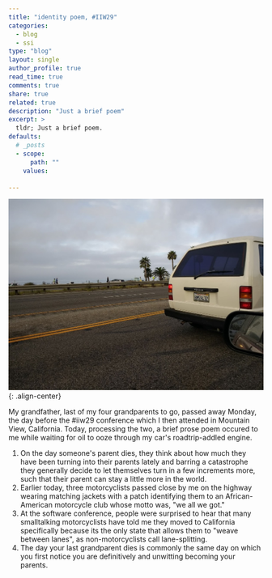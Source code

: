 ```yaml
---
title: "identity poem, #IIW29"
categories: 
  - blog
  - ssi
type: "blog"  
layout: single
author_profile: true
read_time: true
comments: true
share: true
related: true
description: "Just a brief poem"
excerpt: >
  tldr; Just a brief poem.
defaults:
  # _posts
  - scope:
      path: ""
    values:

---
```


![img](../assets/images/pch.jpg){: .align-center}

My grandfather, last of my four grandparents to go, passed away Monday, the day before the #iiw29 conference which I then attended  in Mountain View, California.  Today, processing the two, a brief prose poem occured to me while waiting for oil to ooze through my car's roadtrip-addled engine.

1. On the day someone's parent dies, they think about how much they have been turning into their parents lately and barring a catastrophe they generally decide to let themselves turn in a few increments more, such that their parent can stay a little more in the world.
2. Earlier today, three motorcyclists passed close by me on the highway wearing matching jackets with a patch identifying them to an African-American motorcycle club whose motto was, "we all we got."
3. At the software conference, people were surprised to hear that many smalltalking motorcyclists have told me they moved to California specifically because its the only state that allows them to "weave between lanes", as non-motorcyclists call lane-splitting.
4. The day your last grandparent dies is commonly the same day on which you first notice you are definitively and unwitting becoming your parents.
